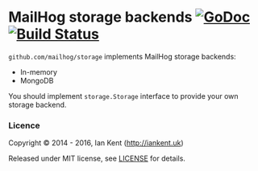 MailHog storage backends [![GoDoc](https://godoc.org/github.com/mailhog/storage?status.svg)](https://godoc.org/github.com/mailhog/storage) [![Build Status](https://travis-ci.org/mailhog/storage.svg?branch=master)](https://travis-ci.org/mailhog/storage)
=========

`github.com/mailhog/storage` implements MailHog storage backends:

  * In-memory
  * MongoDB

You should implement `storage.Storage` interface to provide your
own storage backend.

### Licence

Copyright ©‎ 2014 - 2016, Ian Kent (http://iankent.uk)

Released under MIT license, see [LICENSE](LICENSE.md) for details.
